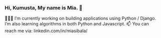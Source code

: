 ### Hi, Kumusta, My name is Mia. 👋

<!-- **msibala/msibala** is a ✨ _special_ ✨ repository because its `README.md` (this file) appears on your GitHub profile.

Here are some ideas to get you started: -->

👩🏻‍💻 I’m currently working on building applications using Python / Django. I’m also learning algorithms in both Python and Javascript.
📫 You can reach me via: linkedin.com/in/miasibala/

